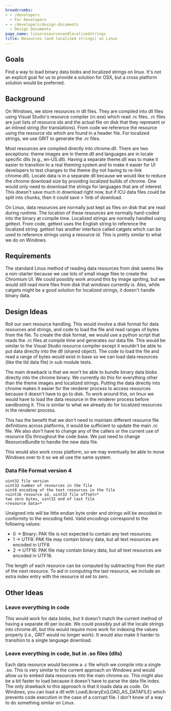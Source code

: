 ```yaml
---
breadcrumbs:
- - /developers
  - For Developers
- - /developers/design-documents
  - Design Documents
page_name: linuxresourcesandlocalizedstrings
title: Resources (and localized strings) on Linux
---
```


## Goals

Find a way to load binary data blobs and localized strings on linux. It's not an
explicit goal for us to provide a solution for OSX, but a cross platform
solution would be preferred.

## Background

On Windows, we store resources in dll files. They are compiled into dll files
using Visual Studio's resource compiler (rc.exe) which read .rc files. .rc files
are just lists of resource ids and the actual file on disk that they represent
or an inlined string (for translations). From code we reference the resource
using the resource ids which are found in a header file. For localized strings,
we use GRIT to generate the .rc files.

Most resources are compiled directly into chrome.dll. There are two exceptions:
theme images are in theme.dll and languages are in locale specific dlls (e.g.,
en-US.dll). Having a separate theme.dll was to make it easier to transition to a
real theming system and to make it easier for UI developers to test changes to
the theme (by not having to re-link chrome.dll). Locale data is in a separate
dll because we would like to reduce the chrome download size by providing
localized builds of chrome. One would only need to download the strings for
languages that are of interest. This doesn't save much in download right now,
but if ICU data files could be split into chunks, then it could save &gt; 1mb of
download.

On Linux, data resources are normally just kept as files on disk that are read
during runtime. The location of these resources are normally hard-coded into the
binary at compile time. Localized strings are normally handled using gettext.
From code, gettext uses the English string to reference the localized string.
gettext has another interface called catgets which can be used to reference
strings using a resource id. This is pretty similar to what we do on Windows.

## Requirements

The standard Linux method of reading data resources from disk seems like a
non-starter because we use lots of small image files to create the Chromium UI.
We could possibly work around this by image spriting, but we would still read
more files from disk that windows currently is. Also, while catgets might be a
good solution for localized strings, it doesn't handle binary data.

## Design Ideas

Roll our own resource handling. This would involve a disk format for data
resources and strings, and code to load the file and read ranges of bytes from
the file. To create the disk format, we would use a python script that reads the
.rc files at compile time and generates our data file. This would be similar to
the Visual Studio resource compiler except it wouldn't be able to put data
directly into the dll (shared object). The code to load the file and read a
range of bytes would exist in base so we can load data resources (like the tld
data file) in sub module tests.

The main drawback is that we won't be able to bundle binary data blobs directly
into the chrome binary. We currently do this for everything other than the theme
images and localized strings. Putting the data directly into chrome makes it
easier for the renderer process to access resources because it doesn't have to
go to disk. To work around this, on linux we would have to load the data
resource in the renderer process before sandboxing it. This is similar to what
we already do for localized resources in the renderer process.

This has the benefit that we don't need to maintain different resource file
definitions across platforms, it would be sufficient to update the main .rc
file. We also don't have to change any of the callers or the current use of
resource IDs throughout the code base. We just need to change ResourceBundle to
handle the new data file.

This would also work cross platform, so we may eventually be able to move
Windows over to it so we all use the same system.

### Data File Format version 4

```
uint32 file version
uint32 number of resources in the file
uint8 encoding of the text resources in the file
<uint16 resource id, uint32 file offset>*
two zero bytes, uint32 end of last file
<resource data>*
```

Unsigned ints will be little endian byte order and strings will be encoded in
conformity to the encoding field. Valid encodings correspond to the following
values:

* 0 -&gt; Binary: PAK file is not expected to contain any text resources.
* 1 -&gt; UTF8: PAK file may contain binary data, but all text resources are
encoded in UTF8.
* 2 -&gt; UTF16: PAK file may contain binary data, but all text resources are
encoded in UTF16.

The length of each resource can be computed by subtracting from the start of the
next resource. To aid in computing the last resource, we include an extra index
entry with the resource id set to zero.

## Other Ideas

### Leave everything in code

This would work for data blobs, but it doesn't match the current method of
having a separate dll per locale. We could possibly put all the locale strings
into chrome.dll, but this would require more work for indexing the values
properly (i.e., GRIT would no longer work). It would also make it harder to
transition to a single language download.

### Leave everything in code, but in .so files (dlls)

Each data resource would become a .c file which we compile into a single .so.
This is very similar to the current approach on Windows and would allow us to
embed data resources into the main chrome.so. This might also be a bit faster to
load because it doesn't have to parse the data file index. The only drawback to
this approach is that it loads data as code. On Windows, you can load a dll with
LoadLibraryEx(LOAD_AS_DATAFILE) which prevents code execution in the case of a
corrupt file. I don't know of a way to do something similar on Linux.
